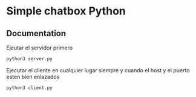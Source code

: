 
# Simple chatbox Python




## Documentation

Ejeutar el servidor primero
```bash
python3 server.py
```
Ejecutar el cliente en cualquier lugar siempre y cuando el host y el puerto esten bien enlazados 

```bash
python3 client.py
```
